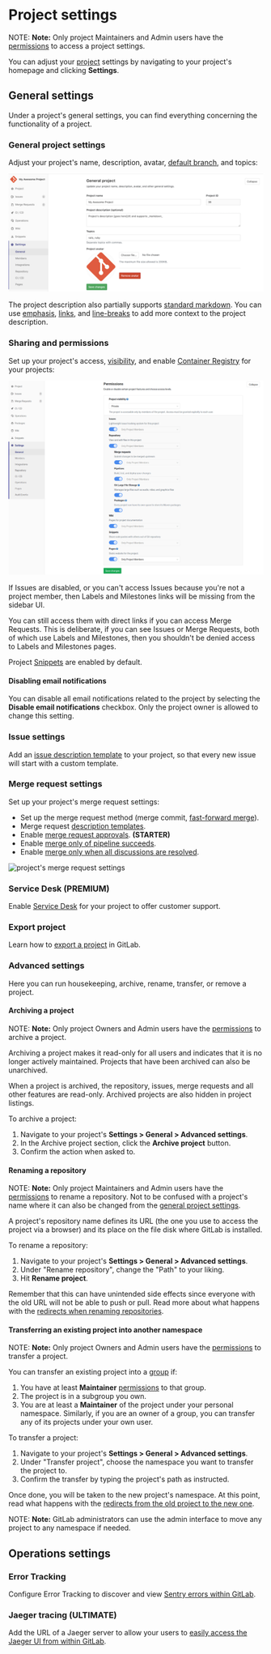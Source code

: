 # Project settings

NOTE: **Note:**
Only project Maintainers and Admin users have the [permissions] to access a project
settings.

You can adjust your [project](../index.md) settings by navigating
to your project's homepage and clicking **Settings**.

## General settings

Under a project's general settings, you can find everything concerning the
functionality of a project.

### General project settings

Adjust your project's name, description, avatar, [default branch](../repository/branches/index.md#default-branch), and topics:

![general project settings](img/general_settings.png)

The project description also partially supports [standard markdown](../../markdown.md#standard-markdown-and-extensions-in-gitlab). You can use [emphasis](../../markdown.md#emphasis), [links](../../markdown.md#links), and [line-breaks](../../markdown.md#line-breaks) to add more context to the project description.

### Sharing and permissions

Set up your project's access, [visibility](../../../public_access/public_access.md), and enable [Container Registry](../container_registry.md) for your projects:

![projects sharing permissions](img/sharing_and_permissions_settings.png)

If Issues are disabled, or you can't access Issues because you're not a project member, then Labels and Milestones
links will be missing from the sidebar UI.

You can still access them with direct links if you can access Merge Requests. This is deliberate, if you can see
Issues or Merge Requests, both of which use Labels and Milestones, then you shouldn't be denied access to Labels and Milestones pages.

Project [Snippets](../../snippets.md) are enabled by default.

#### Disabling email notifications

You can disable all email notifications related to the project by selecting the
**Disable email notifications** checkbox.  Only the project owner is allowed to change
this setting.

### Issue settings

Add an [issue description template](../description_templates.md#description-templates) to your project, so that every new issue will start with a custom template.

### Merge request settings

Set up your project's merge request settings:

- Set up the merge request method (merge commit, [fast-forward merge](../merge_requests/fast_forward_merge.html)).
- Merge request [description templates](../description_templates.md#description-templates).
- Enable [merge request approvals](../merge_requests/merge_request_approvals.md). **(STARTER)**
- Enable [merge only of pipeline succeeds](../merge_requests/merge_when_pipeline_succeeds.md).
- Enable [merge only when all discussions are resolved](../../discussions/index.md#only-allow-merge-requests-to-be-merged-if-all-threads-are-resolved).

![project's merge request settings](img/merge_requests_settings.png)

### Service Desk **(PREMIUM)**

Enable [Service Desk](../service_desk.md) for your project to offer customer support.

### Export project

Learn how to [export a project](import_export.md#importing-the-project) in GitLab.

### Advanced settings

Here you can run housekeeping, archive, rename, transfer, or remove a project.

#### Archiving a project

NOTE: **Note:**
Only project Owners and Admin users have the [permissions] to archive a project.

Archiving a project makes it read-only for all users and indicates that it is
no longer actively maintained. Projects that have been archived can also be
unarchived.

When a project is archived, the repository, issues, merge requests and all
other features are read-only. Archived projects are also hidden
in project listings.

To archive a project:

1. Navigate to your project's **Settings > General > Advanced settings**.
1. In the Archive project section, click the **Archive project** button.
1. Confirm the action when asked to.

#### Renaming a repository

NOTE: **Note:**
Only project Maintainers and Admin users have the [permissions] to rename a
repository. Not to be confused with a project's name where it can also be
changed from the [general project settings](#general-project-settings).

A project's repository name defines its URL (the one you use to access the
project via a browser) and its place on the file disk where GitLab is installed.

To rename a repository:

1. Navigate to your project's **Settings > General > Advanced settings**.
1. Under "Rename repository", change the "Path" to your liking.
1. Hit **Rename project**.

Remember that this can have unintended side effects since everyone with the
old URL will not be able to push or pull. Read more about what happens with the
[redirects when renaming repositories](../index.md#redirects-when-changing-repository-paths).

#### Transferring an existing project into another namespace

NOTE: **Note:**
Only project Owners and Admin users have the [permissions] to transfer a project.

You can transfer an existing project into a [group](../../group/index.md) if:

1. You have at least **Maintainer** [permissions] to that group.
1. The project is in a subgroup you own.
1. You are at least a **Maintainer** of the project under your personal namespace.
   Similarly, if you are an owner of a group, you can transfer any of its projects
   under your own user.

To transfer a project:

1. Navigate to your project's **Settings > General > Advanced settings**.
1. Under "Transfer project", choose the namespace you want to transfer the
   project to.
1. Confirm the transfer by typing the project's path as instructed.

Once done, you will be taken to the new project's namespace. At this point,
read what happens with the
[redirects from the old project to the new one](../index.md#redirects-when-changing-repository-paths).

NOTE: **Note:**
GitLab administrators can use the admin interface to move any project to any
namespace if needed.

[permissions]: ../../permissions.md#project-members-permissions

## Operations settings

### Error Tracking

Configure Error Tracking to discover and view [Sentry errors within GitLab](../operations/error_tracking.md).

### Jaeger tracing **(ULTIMATE)**

Add the URL of a Jaeger server to allow your users to [easily access the Jaeger UI from within GitLab](../operations/tracing.md).
